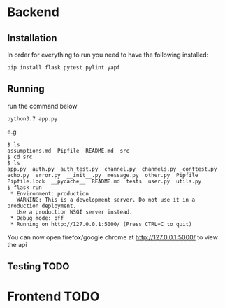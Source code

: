# Backend
## Installation
In order for everything to run you need to have the following installed:

```
pip install flask pytest pylint yapf
```

## Running
run the command below
```
python3.7 app.py
```
e.g

```
$ ls
assumptions.md	Pipfile  README.md  src
$ cd src
$ ls       
app.py	auth.py  auth_test.py  channel.py  channels.py	conftest.py  echo.py  error.py	__init__.py  message.py  other.py  Pipfile  Pipfile.lock  __pycache__  README.md  tests  user.py  utils.py
$ flask run
 * Environment: production
   WARNING: This is a development server. Do not use it in a production deployment.
   Use a production WSGI server instead.
 * Debug mode: off
 * Running on http://127.0.0.1:5000/ (Press CTRL+C to quit)
```

You can now open firefox/google chrome at http://127.0.0.1:5000/ to view the api

## Testing TODO

# Frontend TODO


